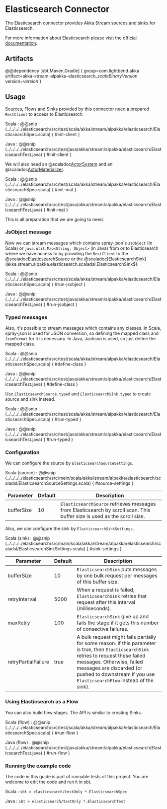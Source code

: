 # Elasticsearch Connector

The Elasticsearch connector provides Akka Stream sources and sinks for Elasticsearch.

For more information about Elasticsearch please visit the [official documentation](https://www.elastic.co/guide/index.html).

## Artifacts

@@dependency [sbt,Maven,Gradle] {
  group=com.lightbend.akka
  artifact=akka-stream-alpakka-elasticsearch_$scalaBinaryVersion$
  version=$version$
}

## Usage

Sources, Flows and Sinks provided by this connector need a prepared `RestClient` to access to Elasticsearch.

Scala
: @@snip (../../../../elasticsearch/src/test/scala/akka/stream/alpakka/elasticsearch/ElasticsearchSpec.scala) { #init-client }

Java
: @@snip (../../../../elasticsearch/src/test/java/akka/stream/alpakka/elasticsearch/ElasticsearchTest.java) { #init-client }

We will also need an @scaladoc[ActorSystem](akka.actor.ActorSystem) and an @scaladoc[ActorMaterializer](akka.stream.ActorMaterializer).

Scala
: @@snip (../../../../elasticsearch/src/test/scala/akka/stream/alpakka/elasticsearch/ElasticsearchSpec.scala) { #init-mat }

Java
: @@snip (../../../../elasticsearch/src/test/java/akka/stream/alpakka/elasticsearch/ElasticsearchTest.java) { #init-mat }

This is all preparation that we are going to need.

### JsObject message

Now we can stream messages which contains spray-json's `JsObject` (in Scala) or `java.util.Map<String, Object>` (in Java)
from or to Elasticsearch where we have access to by providing the `RestClient` to the
@scaladoc[ElasticsearchSource](akka.stream.alpakka.elasticsearch.scaladsl.ElasticsearchSource$) or the
@scaladoc[ElasticsearchSink](akka.stream.alpakka.elasticsearch.scaladsl.ElasticsearchSink$).

Scala
: @@snip (../../../../elasticsearch/src/test/scala/akka/stream/alpakka/elasticsearch/ElasticsearchSpec.scala) { #run-jsobject }

Java
: @@snip (../../../../elasticsearch/src/test/java/akka/stream/alpakka/elasticsearch/ElasticsearchTest.java) { #run-jsobject }


### Typed messages

Also, it's possible to stream messages which contains any classes. In Scala, spray-json is used for JSON conversion,
so defining the mapped class and `JsonFormat` for it is necessary. In Java, Jackson is used, so just define the mapped class.

Scala
: @@snip (../../../../elasticsearch/src/test/scala/akka/stream/alpakka/elasticsearch/ElasticsearchSpec.scala) { #define-class }

Java
: @@snip (../../../../elasticsearch/src/test/java/akka/stream/alpakka/elasticsearch/ElasticsearchTest.java) { #define-class }


Use `ElasticsearchSource.typed` and `ElasticsearchSink.typed` to create source and sink instead.

Scala
: @@snip (../../../../elasticsearch/src/test/scala/akka/stream/alpakka/elasticsearch/ElasticsearchSpec.scala) { #run-typed }

Java
: @@snip (../../../../elasticsearch/src/test/java/akka/stream/alpakka/elasticsearch/ElasticsearchTest.java) { #run-typed }


### Configuration

We can configure the source by `ElasticsearchSourceSettings`.

Scala (source)
: @@snip (../../../../elasticsearch/src/main/scala/akka/stream/alpakka/elasticsearch/scaladsl/ElasticsearchSourceSettings.scala) { #source-settings }

| Parameter  | Default | Description                                                                                                              |
| ---------- | ------- | ------------------------------------------------------------------------------------------------------------------------ |
| bufferSize | 10      | `ElasticsearchSource` retrieves messages from Elasticsearch by scroll scan. This buffer size is used as the scroll size. | 

Also, we can configure the sink by `ElasticsearchSinkSettings`.

Scala (sink)
: @@snip (../../../../elasticsearch/src/main/scala/akka/stream/alpakka/elasticsearch/scaladsl/ElasticsearchSinkSettings.scala) { #sink-settings }

| Parameter           | Default | Description                                                                                            |
| ------------------- | ------- | ------------------------------------------------------------------------------------------------------ |
| bufferSize          | 10      | `ElasticsearchSink` puts messages by one bulk request per messages of this buffer size.                |
| retryInterval       | 5000    | When a request is failed, `ElasticsearchSink` retries that request after this interval (milliseconds). |
| maxRetry            | 100     | `ElasticsearchSink` give up and fails the stage if it gets this number of consective failures.         | 
| retryPartialFailure | true    | A bulk request might fails partially for some reason. If this parameter is true, then `ElasticsearchSink` retries to request these failed messages. Otherwise, failed messages are discarded (or pushed to downstream if you use `ElasticsearchFlow` instead of the sink). |

### Using Elasticsearch as a Flow

You can also build flow stages. The API is similar to creating Sinks.

Scala (flow)
: @@snip (../../../../elasticsearch/src/test/scala/akka/stream/alpakka/elasticsearch/ElasticsearchSpec.scala) { #run-flow }

Java (flow)
: @@snip (../../../../elasticsearch/src/test/java/akka/stream/alpakka/elasticsearch/ElasticsearchTest.java) { #run-flow }

### Running the example code

The code in this guide is part of runnable tests of this project. You are welcome to edit the code and run it in sbt.

Scala
:   ```
    sbt
    > elasticsearch/testOnly *.ElasticsearchSpec
    ```

Java
:   ```
    sbt
    > elasticsearch/testOnly *.ElasticsearchTest
    ```
